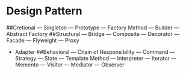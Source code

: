 # Design Pattern

##Cretional
— Singleton
— Prototype
— Factory Method
— Builder
— Abstract Factory
##Structural
— Bridge
— Composite
— Decorator
— Facade
— Flyweight
— Proxy
- Adapter
##Behavioral
— Chain of Responsibility
— Command
— Strategy
— State
— Template Method
— Interpreter
— Iterator
— Memento
— Visitor
— Mediator
— Observer
